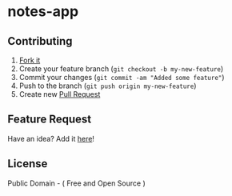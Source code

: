 notes-app
=========

## Contributing

1. [Fork it](https://help.github.com/articles/fork-a-repo)
2. Create your feature branch (`git checkout -b my-new-feature`)
3. Commit your changes (`git commit -am "Added some feature"`)
4. Push to the branch (`git push origin my-new-feature`)
5. Create new [Pull Request](https://help.github.com/articles/using-pull-requests)

## Feature Request

Have an idea? Add it [here](https://github.com/maridco/marid/issues/)!

## License

Public Domain - ( Free and Open Source )